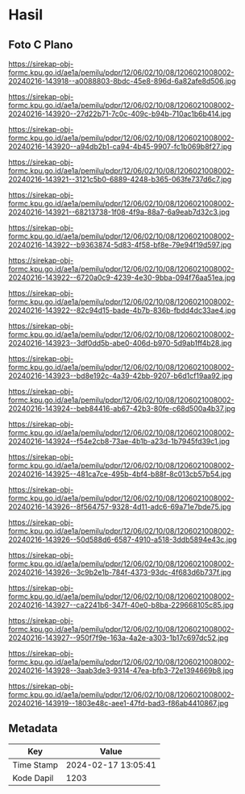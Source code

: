 # Hasil

## Foto C Plano

https://sirekap-obj-formc.kpu.go.id/ae1a/pemilu/pdpr/12/06/02/10/08/1206021008002-20240216-143918--a0088803-8bdc-45e8-896d-6a82afe8d506.jpg

https://sirekap-obj-formc.kpu.go.id/ae1a/pemilu/pdpr/12/06/02/10/08/1206021008002-20240216-143920--27d22b71-7c0c-409c-b94b-710ac1b6b414.jpg

https://sirekap-obj-formc.kpu.go.id/ae1a/pemilu/pdpr/12/06/02/10/08/1206021008002-20240216-143920--a94db2b1-ca94-4b45-9907-fc1b069b8f27.jpg

https://sirekap-obj-formc.kpu.go.id/ae1a/pemilu/pdpr/12/06/02/10/08/1206021008002-20240216-143921--3121c5b0-6889-4248-b365-063fe737d6c7.jpg

https://sirekap-obj-formc.kpu.go.id/ae1a/pemilu/pdpr/12/06/02/10/08/1206021008002-20240216-143921--68213738-1f08-4f9a-88a7-6a9eab7d32c3.jpg

https://sirekap-obj-formc.kpu.go.id/ae1a/pemilu/pdpr/12/06/02/10/08/1206021008002-20240216-143922--b9363874-5d83-4f58-bf8e-79e94f19d597.jpg

https://sirekap-obj-formc.kpu.go.id/ae1a/pemilu/pdpr/12/06/02/10/08/1206021008002-20240216-143922--6720a0c9-4239-4e30-9bba-094f76aa51ea.jpg

https://sirekap-obj-formc.kpu.go.id/ae1a/pemilu/pdpr/12/06/02/10/08/1206021008002-20240216-143922--82c94d15-bade-4b7b-836b-fbdd4dc33ae4.jpg

https://sirekap-obj-formc.kpu.go.id/ae1a/pemilu/pdpr/12/06/02/10/08/1206021008002-20240216-143923--3df0dd5b-abe0-406d-b970-5d9ab1ff4b28.jpg

https://sirekap-obj-formc.kpu.go.id/ae1a/pemilu/pdpr/12/06/02/10/08/1206021008002-20240216-143923--bd8e192c-4a39-42bb-9207-b6d1cf19aa92.jpg

https://sirekap-obj-formc.kpu.go.id/ae1a/pemilu/pdpr/12/06/02/10/08/1206021008002-20240216-143924--beb84416-ab67-42b3-80fe-c68d500a4b37.jpg

https://sirekap-obj-formc.kpu.go.id/ae1a/pemilu/pdpr/12/06/02/10/08/1206021008002-20240216-143924--f54e2cb8-73ae-4b1b-a23d-1b7945fd39c1.jpg

https://sirekap-obj-formc.kpu.go.id/ae1a/pemilu/pdpr/12/06/02/10/08/1206021008002-20240216-143925--481ca7ce-495b-4bf4-b88f-8c013cb57b54.jpg

https://sirekap-obj-formc.kpu.go.id/ae1a/pemilu/pdpr/12/06/02/10/08/1206021008002-20240216-143926--8f564757-9328-4d11-adc6-69a71e7bde75.jpg

https://sirekap-obj-formc.kpu.go.id/ae1a/pemilu/pdpr/12/06/02/10/08/1206021008002-20240216-143926--50d588d6-6587-4910-a518-3ddb5894e43c.jpg

https://sirekap-obj-formc.kpu.go.id/ae1a/pemilu/pdpr/12/06/02/10/08/1206021008002-20240216-143926--3c9b2e1b-784f-4373-93dc-4f683d6b737f.jpg

https://sirekap-obj-formc.kpu.go.id/ae1a/pemilu/pdpr/12/06/02/10/08/1206021008002-20240216-143927--ca2241b6-347f-40e0-b8ba-229668105c85.jpg

https://sirekap-obj-formc.kpu.go.id/ae1a/pemilu/pdpr/12/06/02/10/08/1206021008002-20240216-143927--950f7f9e-163a-4a2e-a303-1b17c697dc52.jpg

https://sirekap-obj-formc.kpu.go.id/ae1a/pemilu/pdpr/12/06/02/10/08/1206021008002-20240216-143928--3aab3de3-9314-47ea-bfb3-72e1394669b8.jpg

https://sirekap-obj-formc.kpu.go.id/ae1a/pemilu/pdpr/12/06/02/10/08/1206021008002-20240216-143919--1803e48c-aee1-47fd-bad3-f86ab4410867.jpg


## Metadata

| Key        | Value               |
| ---------- | ------------------- |
| Time Stamp | 2024-02-17 13:05:41 |
| Kode Dapil | 1203                |



